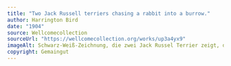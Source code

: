 ```yaml
---
title: "Two Jack Russell terriers chasing a rabbit into a burrow."
author: Harrington Bird
date: "1904"
source: Wellcomecollection
sourceUrl: "https://wellcomecollection.org/works/up3a4yx9"
imageAlt: Schwarz-Weiß-Zeichnung, die zwei Jack Russel Terrier zeigt, die ein Kaninchen jagen, das gerade in einen Bau springt.
copyright: Gemaingut
---
```

